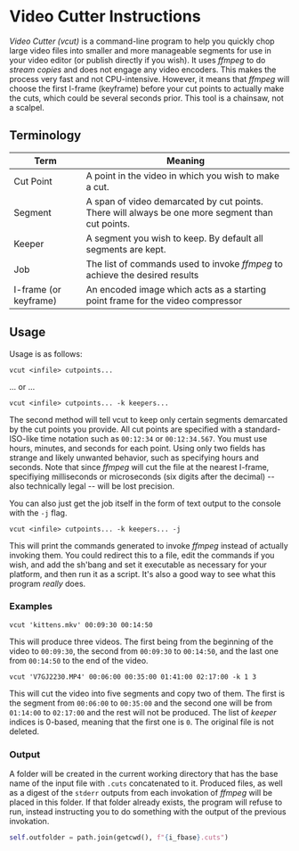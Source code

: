 # Video Cutter Instructions

*Video Cutter (vcut)* is a command-line program to help you quickly chop large video files into smaller and more manageable segments for use in your video editor (or publish directly if you wish). It uses *ffmpeg* to do *stream copies* and does not engage any video encoders. This makes the process very fast and not CPU-intensive. However, it means that *ffmpeg* will choose the first I-frame (keyframe) before your cut points to actually make the cuts, which could be several seconds prior. This tool is a chainsaw, not a scalpel.

## Terminology

| Term | Meaning |
| --- | --- |
| Cut Point | A point in the video in which you wish to make a cut. |
| Segment | A span of video demarcated by cut points. There will always be one more segment than cut points. |
| Keeper | A segment you wish to keep. By default all segments are kept. |
| Job | The list of commands used to invoke *ffmpeg* to achieve the desired results |
| I-frame (or keyframe) | An encoded image which acts as a starting point frame for the video compressor |

## Usage

Usage is as follows:

`vcut <infile> cutpoints...`

... or ...

`vcut <infile> cutpoints... -k keepers...`

The second method will tell vcut to keep only certain segments demarcated by the cut points you provide. All cut points are specified with a standard-ISO-like time notation such as `00:12:34` or `00:12:34.567`. You must use hours, minutes, and seconds for each point. Using only two fields has strange and likely unwanted behavior, such as specifying hours and seconds. Note that since *ffmpeg* will cut the file at the nearest I-frame, specifiying milliseconds or microseconds (six digits after the decimal) -- also technically legal -- will be lost precision.

You can also just get the job itself in the form of text output to the console with the `-j` flag.

```vcut <infile> cutpoints... -k keepers... -j```

This will print the commands generated to invoke *ffmpeg* instead of actually invoking them. You could redirect this to a file, edit the commands if you wish, and add the sh'bang and set it executable as necessary for your platform, and then run it as a script. It's also a good way to see what this program *really* does.

### Examples

`vcut 'kittens.mkv' 00:09:30 00:14:50`

This will produce three videos. The first being from the beginning of the video to `00:09:30`, the second from `00:09:30` to `00:14:50`, and the last one from `00:14:50` to the end of the video.

`vcut 'V7GJ2230.MP4' 00:06:00 00:35:00 01:41:00 02:17:00 -k 1 3`

This will cut the video into five segments and copy two of them. The first is the segment from `00:06:00` to `00:35:00` and the second one will be from `01:14:00` to `02:17:00` and the rest will not be produced. The list of *keeper* indices is 0-based, meaning that the first one is `0`. The original file is not deleted.

### Output

A folder will be created in the current working directory that has the base name of the input file with `.cuts` concatenated to it. Produced files, as well as a digest of the `stderr` outputs from each invokation of *ffmpeg* will be placed in this folder. If that folder already exists, the program will refuse to run, instead instructing you to do something with the output of the previous invokation.

```py
self.outfolder = path.join(getcwd(), f"{i_fbase}.cuts")
```

